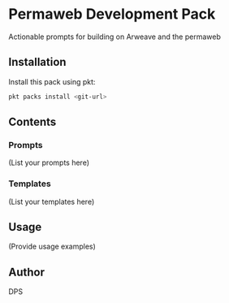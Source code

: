 # Permaweb Development Pack

Actionable prompts for building on Arweave and the permaweb

## Installation

Install this pack using pkt:

```bash
pkt packs install <git-url>
```

## Contents

### Prompts

(List your prompts here)

### Templates

(List your templates here)

## Usage

(Provide usage examples)

## Author

DPS
